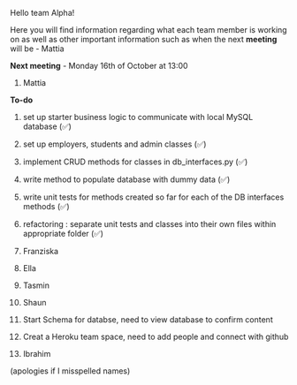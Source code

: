 Hello team Alpha!

Here you will find information regarding what each team member is working on as well as other important information such as when the next **meeting** will be - Mattia

**Next meeting** - Monday 16th of October at 13:00

1. Mattia

**To-do**
1. set up starter business logic to communicate with local MySQL database (✅)
2. set up employers, students and admin classes (✅)
3. implement CRUD methods for classes in db_interfaces.py (✅)
4. write method to populate database with dummy data (✅)
5. write unit tests for methods created so far for each of the DB interfaces methods (✅)
6. refactoring : separate unit tests and classes into their own files within appropriate folder (✅)

2. Franziska

3. Ella 

4. Tasmin

5. Shaun
  1. Start Schema for databse, need to view database to confirm content
  2. Creat a Heroku team space, need to add people and connect with github


7. Ibrahim 

(apologies if I misspelled names)
